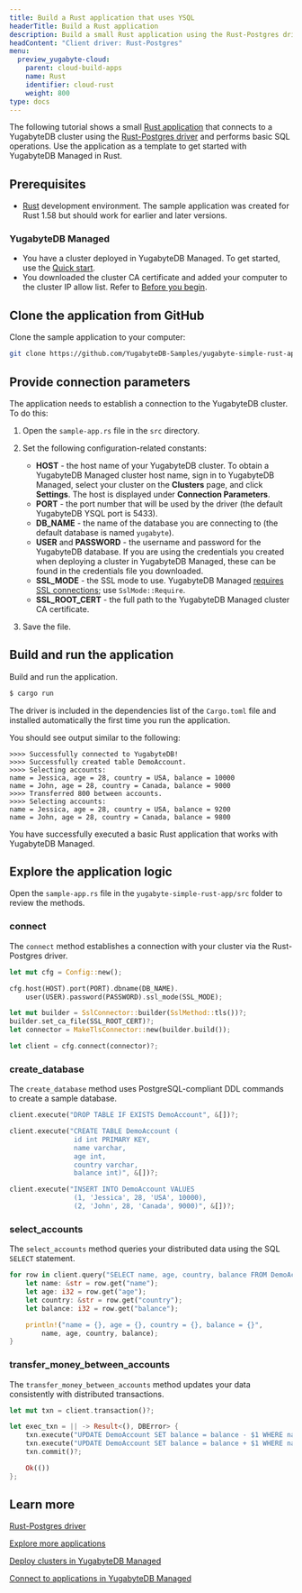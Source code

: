 ```yaml
---
title: Build a Rust application that uses YSQL
headerTitle: Build a Rust application
description: Build a small Rust application using the Rust-Postgres driver and using the YSQL API to connect to and interact with a YugabyteDB Managed cluster.
headContent: "Client driver: Rust-Postgres"
menu:
  preview_yugabyte-cloud:
    parent: cloud-build-apps
    name: Rust
    identifier: cloud-rust
    weight: 800
type: docs
---
```


The following tutorial shows a small [Rust application](https://github.com/yugabyte/yugabyte-simple-rust-app) that connects to a YugabyteDB cluster using the [Rust-Postgres driver](../../../../reference/drivers/ysql-client-drivers/#rust-postgres) and performs basic SQL operations. Use the application as a template to get started with YugabyteDB Managed in Rust.

## Prerequisites

- [Rust](https://www.rust-lang.org/tools/install) development environment. The sample application was created for Rust 1.58 but should work for earlier and later versions.

### YugabyteDB Managed

- You have a cluster deployed in YugabyteDB Managed. To get started, use the [Quick start](../../).
- You downloaded the cluster CA certificate and added your computer to the cluster IP allow list. Refer to [Before you begin](../cloud-add-ip/).

## Clone the application from GitHub

Clone the sample application to your computer:

```sh
git clone https://github.com/YugabyteDB-Samples/yugabyte-simple-rust-app.git && cd yugabyte-simple-rust-app
```

## Provide connection parameters

The application needs to establish a connection to the YugabyteDB cluster. To do this:

1. Open the `sample-app.rs` file in the `src` directory.

2. Set the following configuration-related constants:

    - **HOST** - the host name of your YugabyteDB cluster. To obtain a YugabyteDB Managed cluster host name, sign in to YugabyteDB Managed, select your cluster on the **Clusters** page, and click **Settings**. The host is displayed under **Connection Parameters**.
    - **PORT** - the port number that will be used by the driver (the default YugabyteDB YSQL port is 5433).
    - **DB_NAME** - the name of the database you are connecting to (the default database is named `yugabyte`).
    - **USER** and **PASSWORD** - the username and password for the YugabyteDB database. If you are using the credentials you created when deploying a cluster in YugabyteDB Managed, these can be found in the credentials file you downloaded.
    - **SSL_MODE** - the SSL mode to use. YugabyteDB Managed [requires SSL connections](../../../cloud-secure-clusters/cloud-authentication/#ssl-modes-in-ysql); use `SslMode::Require`.
    - **SSL_ROOT_CERT** - the full path to the YugabyteDB Managed cluster CA certificate.

3. Save the file.

## Build and run the application

Build and run the application.

```sh
$ cargo run
```

The driver is included in the dependencies list of the `Cargo.toml` file and installed automatically the first time you run the application.

You should see output similar to the following:

```output
>>>> Successfully connected to YugabyteDB!
>>>> Successfully created table DemoAccount.
>>>> Selecting accounts:
name = Jessica, age = 28, country = USA, balance = 10000
name = John, age = 28, country = Canada, balance = 9000
>>>> Transferred 800 between accounts.
>>>> Selecting accounts:
name = Jessica, age = 28, country = USA, balance = 9200
name = John, age = 28, country = Canada, balance = 9800
```

You have successfully executed a basic Rust application that works with YugabyteDB Managed.

## Explore the application logic

Open the `sample-app.rs` file in the `yugabyte-simple-rust-app/src` folder to review the methods.

### connect

The `connect` method establishes a connection with your cluster via the Rust-Postgres driver.

```rust
let mut cfg = Config::new();

cfg.host(HOST).port(PORT).dbname(DB_NAME).
    user(USER).password(PASSWORD).ssl_mode(SSL_MODE);

let mut builder = SslConnector::builder(SslMethod::tls())?;
builder.set_ca_file(SSL_ROOT_CERT)?;
let connector = MakeTlsConnector::new(builder.build());

let client = cfg.connect(connector)?;
```

### create_database

The `create_database` method uses PostgreSQL-compliant DDL commands to create a sample database.

```rust
client.execute("DROP TABLE IF EXISTS DemoAccount", &[])?;

client.execute("CREATE TABLE DemoAccount (
                id int PRIMARY KEY,
                name varchar,
                age int,
                country varchar,
                balance int)", &[])?;

client.execute("INSERT INTO DemoAccount VALUES
                (1, 'Jessica', 28, 'USA', 10000),
                (2, 'John', 28, 'Canada', 9000)", &[])?;
```

### select_accounts

The `select_accounts` method queries your distributed data using the SQL `SELECT` statement.

```rust
for row in client.query("SELECT name, age, country, balance FROM DemoAccount", &[])? {
    let name: &str = row.get("name");
    let age: i32 = row.get("age");
    let country: &str = row.get("country");
    let balance: i32 = row.get("balance");

    println!("name = {}, age = {}, country = {}, balance = {}",
        name, age, country, balance);
}
```

### transfer_money_between_accounts

The `transfer_money_between_accounts` method updates your data consistently with distributed transactions.

```rust
let mut txn = client.transaction()?;

let exec_txn = || -> Result<(), DBError> {
    txn.execute("UPDATE DemoAccount SET balance = balance - $1 WHERE name = \'Jessica\'", &[&amount])?;
    txn.execute("UPDATE DemoAccount SET balance = balance + $1 WHERE name = \'John\'", &[&amount])?;
    txn.commit()?;

    Ok(())
};
```

## Learn more

[Rust-Postgres driver](../../../../reference/drivers/ysql-client-drivers/#rust-postgres)

[Explore more applications](../../../cloud-examples/)

[Deploy clusters in YugabyteDB Managed](../../../cloud-basics)

[Connect to applications in YugabyteDB Managed](../../../cloud-connect/connect-applications/)
